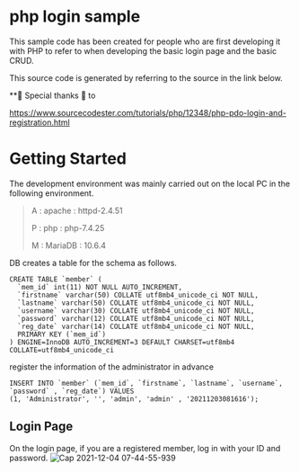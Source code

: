 # php login sample

This sample code has been created for people who are first developing it with PHP to refer to when developing the basic login page and the basic CRUD.

This source code is generated by referring to the source in the link below.

**🙏 Special thanks 🙏 to

https://www.sourcecodester.com/tutorials/php/12348/php-pdo-login-and-registration.html


# Getting Started

The development environment was mainly carried out on the local PC in the following environment.

> A : apache : httpd-2.4.51
> 
> P : php : php-7.4.25
> 
> M : MariaDB : 10.6.4

DB creates a table for the schema as follows.

```shell
CREATE TABLE `member` (
  `mem_id` int(11) NOT NULL AUTO_INCREMENT,
  `firstname` varchar(50) COLLATE utf8mb4_unicode_ci NOT NULL,
  `lastname` varchar(50) COLLATE utf8mb4_unicode_ci NOT NULL,
  `username` varchar(30) COLLATE utf8mb4_unicode_ci NOT NULL,
  `password` varchar(12) COLLATE utf8mb4_unicode_ci NOT NULL,
  `reg_date` varchar(14) COLLATE utf8mb4_unicode_ci NOT NULL,
  PRIMARY KEY (`mem_id`)
) ENGINE=InnoDB AUTO_INCREMENT=3 DEFAULT CHARSET=utf8mb4 COLLATE=utf8mb4_unicode_ci
```

register the information of the administrator in advance

```shell
INSERT INTO `member` (`mem_id`, `firstname`, `lastname`, `username`, `password` , `reg_date`) VALUES
(1, 'Administrator', '', 'admin', 'admin' , '20211203081616');
```
## Login Page

On the login page, if you are a registered member, log in with your ID and password.
![Cap 2021-12-04 07-44-55-939](https://user-images.githubusercontent.com/92838352/145698498-0247bbb1-bd34-411f-99da-d6404727e4ec.png)





